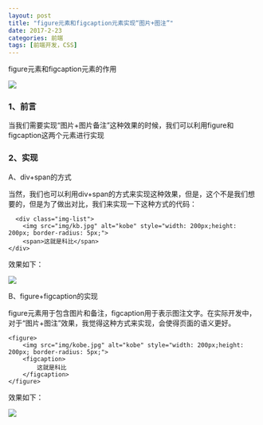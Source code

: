 ```yaml
---
layout: post
title: "figure元素和figcaption元素实现“图片+图注”"
date: 2017-2-23
categories: 前端
tags: [前端开发，CSS]
---
```


figure元素和figcaption元素的作用

![](http://oq2sjn05e.bkt.clouddn.com/2017-2-23-FEW-figure%20and%20figcaption.jpg)

<!-- more -->

### 1、前言

   当我们需要实现“图片+图片备注”这种效果的时候，我们可以利用figure和figcaption这两个元素进行实现

### 2、实现

A、div+span的方式

   当然，我们也可以利用div+span的方式来实现这种效果，但是，这个不是我们想要的，但是为了做出对比，我们来实现一下这种方式的代码：

      <div class="img-list">
        <img src="img/kb.jpg" alt="kobe" style="width: 200px;height: 200px; border-radius: 5px;">
        <span>这就是科比</span>
    </div>

   效果如下：

 ![](http://oq2sjn05e.bkt.clouddn.com/2017-2-23-FEW-figure%20and%20figcaption-1.png)


B、figure+figcaption的实现

   figure元素用于包含图片和备注，figcaption用于表示图注文字。在实际开发中，对于“图片+图注”效果，我觉得这种方式来实现，会使得页面的语义更好。

    <figure>
        <img src="img/kobe.jpg" alt="kobe" style="width: 200px;height: 200px; border-radius: 5px;">
        <figcaption>
            这就是科比
        </figcaption>
    </figure>

   效果如下：

![](http://oq2sjn05e.bkt.clouddn.com/2017-2-23-FEW-figure%20and%20figcaption-2.png)